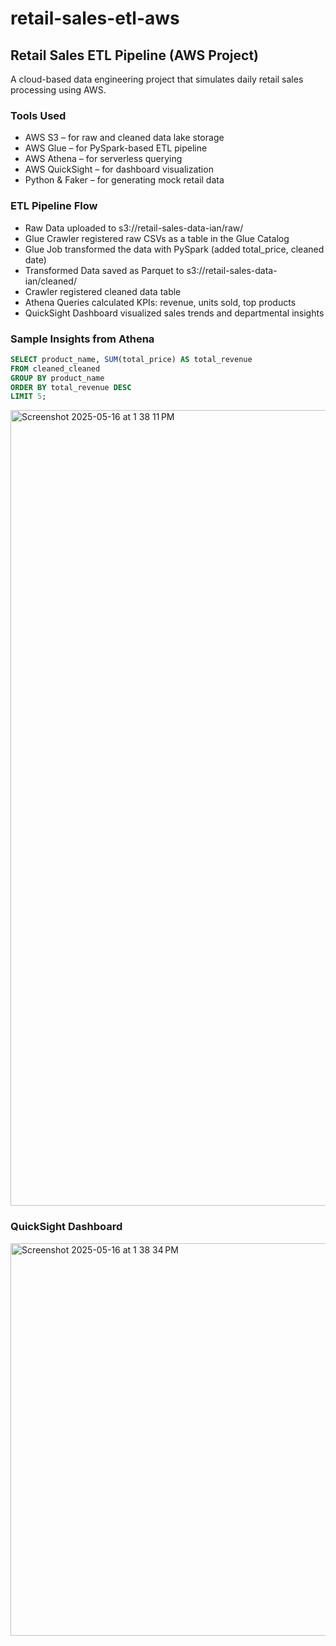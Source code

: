 # retail-sales-etl-aws

## Retail Sales ETL Pipeline (AWS Project)
A cloud-based data engineering project that simulates daily retail sales processing using AWS.

### Tools Used

 - AWS S3 – for raw and cleaned data lake storage
 - AWS Glue – for PySpark-based ETL pipeline
 - AWS Athena – for serverless querying
 - AWS QuickSight – for dashboard visualization
 - Python & Faker – for generating mock retail data

### ETL Pipeline Flow

 - Raw Data uploaded to s3://retail-sales-data-ian/raw/
 - Glue Crawler registered raw CSVs as a table in the Glue Catalog
 - Glue Job transformed the data with PySpark (added total_price, cleaned date)
 - Transformed Data saved as Parquet to s3://retail-sales-data-ian/cleaned/
 - Crawler registered cleaned data table
 - Athena Queries calculated KPIs: revenue, units sold, top products
 - QuickSight Dashboard visualized sales trends and departmental insights

### Sample Insights from Athena
``` sql
SELECT product_name, SUM(total_price) AS total_revenue
FROM cleaned_cleaned
GROUP BY product_name
ORDER BY total_revenue DESC
LIMIT 5;
```
<img width="1273" alt="Screenshot 2025-05-16 at 1 38 11 PM" src="https://github.com/user-attachments/assets/2b58785c-dd59-45c9-aa5e-b972425101d7" />

### QuickSight Dashboard

<img width="628" alt="Screenshot 2025-05-16 at 1 38 34 PM" src="https://github.com/user-attachments/assets/67707cdf-e6b0-45d1-b845-af8056f19b82" />
